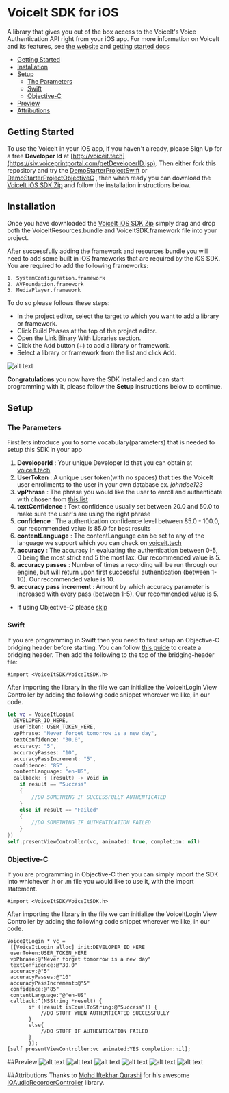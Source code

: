 # VoiceIt SDK for iOS

A library that gives you out of the box access to the VoiceIt's Voice Authentication API right from your iOS app.
For more information on VoiceIt and its features, see [the website](http://voiceit.tech) and [getting started docs](https://siv.voiceprintportal.com/getstarted.jsp)

* [Getting Started](#getting-started)
* [Installation](#installation)
* [Setup](#setup)
  * [The Parameters](#the-parameters)
  * [Swift](#swift)
  * [Objective-C](#objective-c)
* [Preview](#preview)
* [Attributions](#attributions)


## Getting Started

To use the VoiceIt in your iOS app, if you haven't already, please Sign Up for a free **Developer Id** at [http://voiceit.tech](https://siv.voiceprintportal.com/getDeveloperID.jsp). Then either fork this repository and try the [DemoStarterProjectSwift](https://github.com/voiceittech/voiceit-sdk-iOS/tree/master/DemoStarterProjectSwift) or [DemoStarterProjectObjectiveC](https://github.com/voiceittech/voiceit-sdk-iOS/tree/master/DemoStarterProjectObjectiveC) , then when ready you can download the [VoiceIt iOS SDK Zip](https://github.com/voiceittech/voiceit-sdk-iOS/blob/master/VoiceIt-iOS-SDK.zip?raw=true) and follow the installation instructions below.

## Installation

Once you have downloaded the [VoiceIt iOS SDK Zip](https://github.com/voiceittech/voiceit-sdk-iOS/blob/master/VoiceIt-iOS-SDK.zip?raw=true) simply drag and drop both the VoiceItResources.bundle and VoiceItSDK.framework file into your project.

After successfully adding the framework and resources bundle  you will need to add some built in iOS frameworks that are required by the iOS SDK. You are required to add the following frameworks:

```
1. SystemConfiguration.framework
2. AVFoundation.framework
3. MediaPlayer.framework
```
To do so please follows these steps:

* In the project editor, select the target to which you want to add a library or framework.
* Click Build Phases at the top of the project editor.
* Open the Link Binary With Libraries section.
* Click the Add button (+) to add a library or framework.
* Select a library or framework from the list and click Add.

![alt text](https://github.com/voiceittech/voiceit-sdk-iOS/blob/master/images/frameworks.png "Preview")

**Congratulations** you now have the SDK Installed and can start programming with it, please follow the **Setup** instructions below to continue.

## Setup
### The Parameters
First lets introduce you to some vocabulary(parameters) that is needed to setup this SDK in your app
  1. **DeveloperId** : Your unique Developer Id that you can obtain at [voiceit.tech](https://siv.voiceprintportal.com/getDeveloperID.jsp)
  2. **UserToken** : A unique user token(with no spaces) that ties the VoiceIt user enrollments to the user in your own database ex. *johndoe123*
  3. **vpPhrase** : The phrase you would like the user to enroll and authenticate with chosen from [this list](https://siv.voiceprintportal.com/att/en-US-grammar.grxml)
  4. **textConfidence** : Text confidence usually set between 20.0 and 50.0 to make sure the user's are using the right phrase
  5. **confidence** : The authentication confidence level between 85.0 - 100.0, our recommended value is 85.0 for best results
  6. **contentLanguage** : The contentLanguage can be set to any of the language we support which you can check on [voiceit.tech](https://siv.voiceprintportal.com/getstarted.jsp)
  7. **accuracy** : The accuracy in evaluating the authentication between 0-5, 0 being the most strict and 5 the most lax.  Our recommended value is 5.  
  8. **accuracy passes** : Number of times a recording will be run through our engine, but will return upon first successful authentication (between 1-10). Our recommended value is 10.
  9. **accuracy pass increment** : Amount by which accuracy parameter is increased with every pass (between 1-5).  Our recommended value is 5.

* If using Objective-C please [skip](#objective-c)

### Swift
If you are programming in Swift then you need to first setup an Objective-C bridging header before starting. You can follow [this guide](http://www.learnswiftonline.com/getting-started/adding-swift-bridging-header/) to create a bridging header. Then add the following to the top of the bridging-header file:
```objc
#import <VoiceItSDK/VoiceItSDK.h>
```
After importing the library in the file we can initialize the VoiceItLogin View Controller by adding the following code snippet wherever we like, in our code.

```swift
let vc = VoiceItLogin(
  DEVELOPER_ID_HERE,
  userToken: USER_TOKEN_HERE,
  vpPhrase: "Never forget tomorrow is a new day",
  textConfidence: "30.0",
  accuracy: "5",
  accuracyPasses: "10",
  accuracyPassIncrement: "5",
  confidence: "85" ,
  contentLanguage: "en-US",
  callback: { (result) -> Void in
    if result == "Success"
    {
        //DO SOMETHING IF SUCCESSFULLY AUTHENTICATED
    }
    else if result == "Failed"
    {
        //DO SOMETHING IF AUTHENTICATION FAILED
    }
})
self.presentViewController(vc, animated: true, completion: nil)
```

### Objective-C
If you are programming in Objective-C then you can simply import the SDK into whichever .h or .m file you would like to use it, with the import statement.
```objc
#import <VoiceItSDK/VoiceItSDK.h>
```
After importing the library in the file we can initialize the VoiceItLogin View Controller by adding the following code snippet wherever we like, in our code.

```objc
VoiceItLogin * vc =
 [[VoiceItLogin alloc] init:DEVELOPER_ID_HERE
 userToken:USER_TOKEN_HERE
 vpPhrase:@"Never forget tomorrow is a new day"
 textConfidence:@"30.0"
 accuracy:@"5"
 accuracyPasses:@"10"
 accuracyPassIncrement:@"5"
 confidence:@"85"
 contentLanguage:"@"en-US"
 callback:^(NSString *result) {
       if ([result isEqualToString:@"Success"]) {
           //DO STUFF WHEN AUTHENTICATED SUCCESSFULLY
       }
       else{
           //DO STUFF IF AUTHENTICATION FAILED
       }
       }];
[self presentViewController:vc animated:YES completion:nil];
```
##Preview
![alt text](https://github.com/voiceittech/voiceit-sdk-iOS/blob/master/images/iOS-SDK-ScreenShot1.png "Preview1")
![alt text](https://github.com/voiceittech/voiceit-sdk-iOS/blob/master/images/iOS-SDK-ScreenShot2.png "Preview2")
![alt text](https://github.com/voiceittech/voiceit-sdk-iOS/blob/master/images/iOS-SDK-ScreenShot3.png "Preview3")
![alt text](https://github.com/voiceittech/voiceit-sdk-iOS/blob/master/images/iOS-SDK-ScreenShot4.png "Preview4")
![alt text](https://github.com/voiceittech/voiceit-sdk-iOS/blob/master/images/iOS-SDK-ScreenShot5.png "Preview5")
![alt text](https://github.com/voiceittech/voiceit-sdk-iOS/blob/master/images/iOS-SDK-ScreenShot6.png "Preview5")

##Attributions
Thanks to [Mohd Iftekhar Qurashi](https://github.com/hackiftekhar) for his awesome [IQAudioRecorderController](https://github.com/hackiftekhar/IQAudioRecorderController) library.

